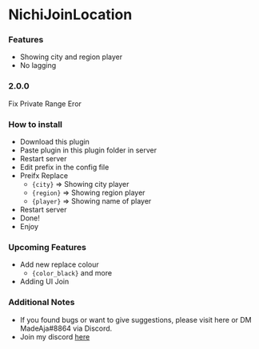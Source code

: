 # NichiJoinLocation

### Features
 + Showing city and region player
 + No lagging
 
### 2.0.0
Fix Private Range Eror
 
### How to install
 + Download this plugin
 + Paste plugin in this plugin folder in server
 + Restart server
 + Edit prefix in the config file
 + Preifx Replace
    - ```{city}``` => Showing city player
    - ```{region}``` => Showing region player
    - ```{player}``` => Showing name of player
 + Restart server
 + Done! 
 + Enjoy
 
 
 ### Upcoming Features
 + Add new replace colour 
   - ```{color_black}``` and more
 + Adding UI Join
 
 ### Additional Notes
 + If you found bugs or want to give suggestions, please visit here or DM MadeAja#8864 via Discord.
 + Join my discord [here](https://discord.gg/Vq4gTsGD)
